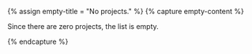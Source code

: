 {% assign empty-title = "No projects." %}
{% capture empty-content %}

Since there are zero projects, the list is empty.


{% endcapture %}
